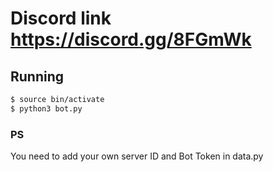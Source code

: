 # Discord link https://discord.gg/8FGmWk

## Running
```sh
$ source bin/activate
$ python3 bot.py
```
### PS
You need to add your own server ID and Bot Token in data.py